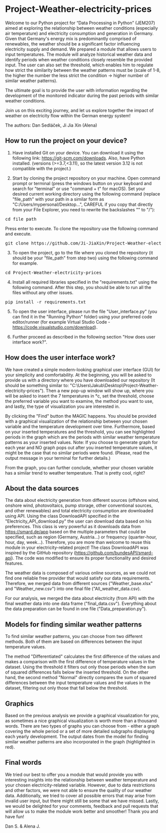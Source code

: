 # Project-Weather-electricity-prices
Welcome to our Python project for “Data Processing in Python” (JEM207) aimed at exploring the relationship between weather conditions (especially air temperature) and electricity consumption and generation in Germany. Given that Germany's energy mix is predominantly comprised of renewables, the weather should be a significant factor influencing electricity supply and demand. We prepared a module that allows users to input temperatures. The module will analyze historical weather data and identify periods when weather conditions closely resemble the provided input. The user can also set the threshold, which enables him to regulate how strict the similarity between the weather patterns must be (scale of 1-8, the higher the number the less strict the condition -> higher number of similar weather patterns). 

The ultimate goal is to provide the user with information regarding the development of the monitored indicator during the past periods with similar weather conditions. 

Join us on this exciting journey, and let us explore together the impact of weather on electricity flow within the German energy system! 

The authors: Dan Sedláček, Ji Jia Xin (Alena)

## How to run the project on your device?
1. Have installed Git on your device. You can download it using the following link: https://git-scm.com/downloads. Also, have Python installed. (versions (>=3.7,<3.11), so the latest version 3.12 is not compatible with the project.)

2. Start by cloning the project repository on your machine. Open command prompt or terminal (press the windows button on your keyboard and search for "terminal" or use "command + t" for macOS). Set your desired current working directory using the following command (replace "file_path" with your path in a similar form as "C:/Users/mypersonal/Desktop...", CAREFUL if you copy that directly from your File Explorer, you need to rewrite the backslashes "\" to "/"):
<pre>
cd file_path
</pre>
Press enter to execute. To clone the repository use the following command and execute.
<pre>
git clone https://github.com/Ji-JiaXin/Project-Weather-electricity-prices.git
</pre>

3. To open the project, go to the file where you cloned the repository (it should be your "file_path" from step two) using the following command for example.
<pre>
cd Project-Weather-electricity-prices
</pre>

4. Install all required libraries specified in the "requirements.txt" using the following command. After this step, you should be able to run all the files without any other issues. 
<pre>
pip install -r requirements.txt
</pre>

5. To open the user interface, please run the file "User_interface.py" (you can find it in the "Running Python" folder) using your preferred code editor/runner (for example Virtual Studio Code - https://code.visualstudio.com/download). 

6. Further proceed as described in the following section "How does user interface work?". 

## How does the user interface work?
We have created a simple modern-looking graphical user interface (GUI) for your simplicity and comfortability. At the beginning, you will be asked to provide us with a directory where you have downloaded our repository (It should be something similar to: "C:\Users\Jakub\Desktop\Project-Weather-electricity-prices"). Then a new pop-up window will show up, where you will be asked to insert the 7 temperatures in °c, set the threshold, choose the preferred variable you want to examine, the method you want to use, and lastly, the type of visualization you are interested in. 

By clicking the "Find" button the MAGIC happens. You should be provided with a graphical visualization of the relationship between your chosen variable and the temperature development over time. Furthermore, based on your inserted temperatures and the threshold, you can see highlighted periods in the graph which are the periods with similar weather temperature patterns as your inserted values. 
Note: If you choose to generate graph for each year and NO graph pops out after you inserted temperature values, it might be the case that no similar periods were found. (Please, read the output message in your terminal for further details.)

From the graph, you can further conclude, whether your chosen variable has a similar trend to weather temperature. That is pretty cool, right?

## About the data sources
The data about electricity generation from different sources (offshore wind, onshore wind, photovoltaics, pump storage, other conventional sources, and other renewables) and total electricity consumption are downloaded using API. Using the class DownloadAPI specified in the "Electricity_API_download.py" the user can download data based on his preferences. This class is very powerful as it downloads data from https://smard.de/app based on the multiple parameters that could be specified, such as region (Germany, Austria...) or frequency (quarter-hour, hour, day, week...). Therefore, you are more than welcome to reuse this module in your electricity-related project! The class DownloadAPI was inspired by the GitHub repository (https://github.com/bundesAPI/smard-api). The code was modified to ensure its proper functionality and desired features. 

The weather data is composed of various online sources, as we could not find one reliable free provider that would satisfy our data requirements. Therefore, we merged data from different sources ("Weather_base.xlsx" and "Weather_new.csv") into one final file ("All_weather_data.csv). 

For our analysis, we merged the data about electricity (from API) with the final weather data into one data frame ("final_data.csv"). Everything about the data preparation can be found in one file ("Data_preparation.py").

## Models for finding similar weather patterns
To find similar weather patterns, you can choose from two different methods. Both of them are based on differences between the input temperature values. 

The method "Differentiated" calculates the first difference of the values and makes a comparison with the first difference of temperature values in the dataset. Using the threshold it filters out only those periods when the sum of squared differences falls below the inserted threshold. On the other hand, the second method "Normal" directly compares the sum of squared differences between the input temperature values and the values in the dataset, filtering out only those that fall below the threshold.   

## Graphics
Based on the previous analysis we provide a graphical visualization for you, as sometimes a nice graphical visualization is worth more than a thousand words. There are two types of graphs you can choose from - either a graph covering the whole period or a set of more detailed subgraphs displaying each yearly development. The output dates from the model for finding similar weather patterns are also incorporated in the graph (highlighted in red).  

## Final words
We tried our best to offer you a module that would provide you with interesting insights into the relationship between weather temperature and your chosen electricity-related variable. However, due to data restrictions and other factors, we were not able to ensure the quality of our weather data. Additionally, we tried to cover all possible errors that may arise from invalid user input, but there might still be some that we have missed. Lastly, we would be delighted for your comments, feedback and pull requests that will allow us to make the module work better and smoother! Thank you and have fun! 

Dan S. & Alena J.
 

